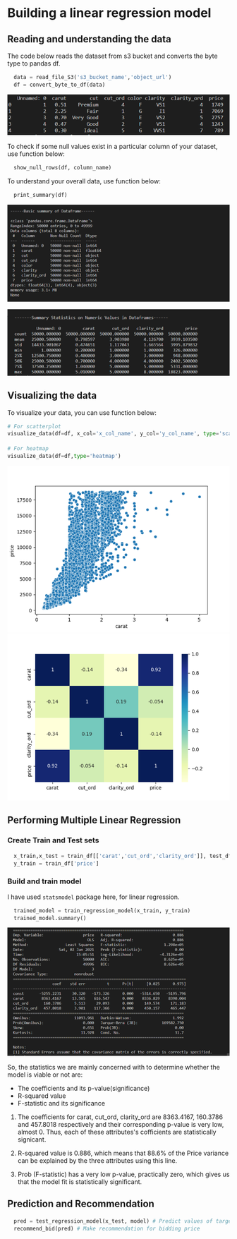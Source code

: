 # Building a linear regression model

## Reading and understanding the data

The code below reads the dataset from s3 bucket and converts the byte type to pandas df.

```python
  data = read_file_S3('s3_bucket_name','object_url')
  df = convert_byte_to_df(data)
```

![data](./images/data.png)

To check if some null values exist in a particular column of your dataset, use function below:

```python
  show_null_rows(df, column_name)
```

To understand your overall data, use function below:

```python
  print_summary(df)
```

![data_summary](./images/data_summary.png)

![data_summary](./images/data_statistics_summary.png)

## Visualizing the data

To visualize your data, you can use function below:

```python
# For scatterplot
visualize_data(df=df, x_col='x_col_name', y_col='y_col_name', type='scatter')

# For heatmap
visualize_data(df=df,type='heatmap')
```

![Price vs Carat](./images/scatter_plot_carat.png)
![Correlation Marix](./images/correlation_matrix.png)

## Performing Multiple Linear Regression

### Create Train and Test sets

```python
  x_train,x_test = train_df[['carat','cut_ord','clarity_ord']], test_df[['carat','cut_ord','clarity_ord']]
  y_train = train_df['price']
```

### Build and train model

I have used `statsmodel` package here, for linear regression.

```python
  trained_model = train_regression_model(x_train, y_train)
  trained_model.summary()
```

![Model Summary](./images/model_summary.PNG)

So, the statistics we are mainly concerned with to determine whether the model is viable or not are:

- The coefficients and its p-value(significance)
- R-squared value
- F-statistic and its significance

1. The coefficients for carat, cut_ord, clarity_ord are 8363.4167, 160.3786 and 457.8018 respectively and their corresponding p-value is very low, almost 0. Thus, each of these attributes's cofficients are statistically signicant.

2. R-squared value is 0.886, which means that 88.6% of the Price variance can be explained by the three attributes using this line.

3. Prob (F-statistic) has a very low p-value, practically zero, which gives us that the model fit is statistically significant.

## Prediction and Recommendation

```python
  pred = test_regression_model(x_test, model) # Predict values of target variable
  recommend_bid(pred) # Make recommendation for bidding price
```
